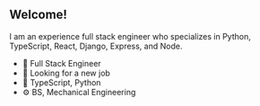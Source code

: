 ## Welcome!

I am an experience full stack engineer who specializes in Python, TypeScript, React, Django, Express, and Node. 

- 🥞 Full Stack Engineer
- 🔭 Looking for a new job
- 🔦 TypeScript, Python
- ⚙️ BS, Mechanical Engineering


<!--
**sammydowds/sammydowds** is a ✨ _special_ ✨ repository because its `README.md` (this file) appears on your GitHub profile.

Here are some ideas to get you started:

- 🔭 I’m currently working on ...
- 🌱 I’m currently learning ...
- 👯 I’m looking to collaborate on ...
- 🤔 I’m looking for help with ...
- 💬 Ask me about ...
- 📫 How to reach me: ...
- 😄 Pronouns: ...
- ⚡ Fun fact: ...
-->
